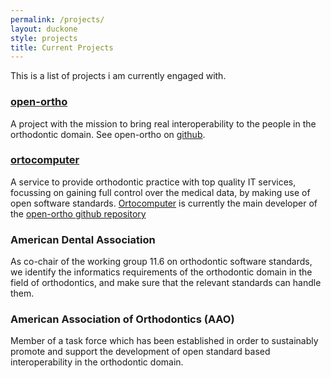 ```yaml
---
permalink: /projects/
layout: duckone
style: projects
title: Current Projects
---
```



This is a list of projects i am currently engaged with.

### [open-ortho](https://www.open-ortho.org)

A project with the mission to bring real interoperability to the people in the
orthodontic domain. See open-ortho on [github](https://github.com/open-ortho).

### [ortocomputer](https://www.ortocomputer.com)

A service to provide orthodontic practice with top quality IT services,
focussing on gaining full control over the medical data, by making use of open
software standards. [Ortocomputer](https://www.ortocomputer.com) is currently the main developer of the [open-ortho github repository](https://github.com/open-ortho)

### American Dental Association

As co-chair of the working group 11.6 on orthodontic software standards, we
identify the informatics requirements of the orthodontic domain in the field of
orthodontics, and make sure that the relevant standards can handle them.

### American Association of Orthodontics (AAO)

Member of a task force which has been established in order to sustainably promote and support the development of open standard based interoperability in the orthodontic domain.